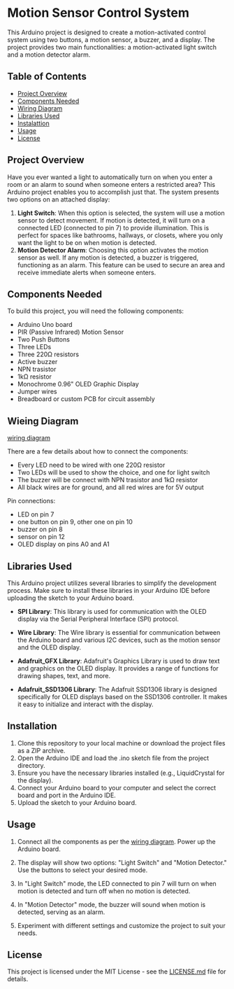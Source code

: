 # Motion Sensor Control System

This Arduino project is designed to create a motion-activated control system using two buttons, a motion sensor, a buzzer, and a display. The project provides two main functionalities: a motion-activated light switch and a motion detector alarm.

## Table of Contents

- [Project Overview](#project-overview)
- [Components Needed](#components-needed)
- [Wiring Diagram](#wiring-diagram)
- [Libraries Used](#libraries-used)
- [Instalattion](#instalattion)
- [Usage](#usage)
- [License](#license)

## Project Overview
Have you ever wanted a light to automatically turn on when you enter a room or an alarm to sound when someone enters a restricted area? This Arduino project enables you to accomplish just that. The system presents two options on an attached display:

1. **Light Switch**: When this option is selected, the system will use a motion sensor to detect movement. If motion is detected, it will turn on a connected LED (connected to pin 7) to provide illumination. This is perfect for spaces like bathrooms, hallways, or closets, where you only want the light to be on when motion is detected.
2. **Motion Detector Alarm**: Choosing this option activates the motion sensor as well. If any motion is detected, a buzzer is triggered, functioning as an alarm. This feature can be used to secure an area and receive immediate alerts when someone enters.

## Components Needed

To build this project, you will need the following components:

- Arduino Uno board
- PIR (Passive Infrared) Motion Sensor
- Two Push Buttons
- Three LEDs
- Three 220Ω resistors
- Active buzzer
- NPN trasistor
- 1kΩ resistor
- Monochrome 0.96" OLED Graphic Display
- Jumper wires
- Breadboard or custom PCB for circuit assembly

## Wieing Diagram

[wiring diagram](./diagram.jpg)

There are a few details about how to connect the components:
- Every LED need to be wired with one 220Ω resistor
- Two LEDs will be used to show the choice, and one for light switch
- The buzzer will be connect with NPN trasistor and 1kΩ resistor
- All black wires are for ground, and all red wires are for 5V output

Pin connections:
- LED on pin 7
- one button on pin 9, other one on pin 10
- buzzer on pin 8
- sensor on pin 12
- OLED display on pins A0 and A1

## Libraries Used

This Arduino project utilizes several libraries to simplify the development process. Make sure to install these libraries in your Arduino IDE before uploading the sketch to your Arduino board.

- **SPI Library**: This library is used for communication with the OLED display via the Serial Peripheral Interface (SPI) protocol.

- **Wire Library**: The Wire library is essential for communication between the Arduino board and various I2C devices, such as the motion sensor and the OLED display.

- **Adafruit_GFX Library**: Adafruit's Graphics Library is used to draw text and graphics on the OLED display. It provides a range of functions for drawing shapes, text, and more.

- **Adafruit_SSD1306 Library**: The Adafruit SSD1306 library is designed specifically for OLED displays based on the SSD1306 controller. It makes it easy to initialize and interact with the display.

## Installation

1. Clone this repository to your local machine or download the project files as a ZIP archive.
2. Open the Arduino IDE and load the .ino sketch file from the project directory.
3. Ensure you have the necessary libraries installed (e.g., LiquidCrystal for the display).
4. Connect your Arduino board to your computer and select the correct board and port in the Arduino IDE.
5. Upload the sketch to your Arduino board.

## Usage

1. Connect all the components as per the [wiring diagram](#wiring-diagram).
Power up the Arduino board.

2. The display will show two options: "Light Switch" and "Motion Detector." Use the buttons to select your desired mode.

3. In "Light Switch" mode, the LED connected to pin 7 will turn on when motion is detected and turn off when no motion is detected.

5. In "Motion Detector" mode, the buzzer will sound when motion is detected, serving as an alarm.

6. Experiment with different settings and customize the project to suit your needs.

## License
This project is licensed under the MIT License - see the [LICENSE.md](./LICENSE.md) file for details.



